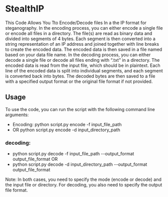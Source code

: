 # StealthIP
This Code Allows You Tto Encode/Decode files In a the IP format for steganography.
In the encoding process, you can either encode a single file or encode all files in a directory. The file(s) are read as binary data and divided into segments of 4 bytes. Each segment is then converted into a string representation of an IP address and joined together with line breaks to create the encoded data. The encoded data is then saved in a file named based on your data file name.
In the decoding process, you can either decode a single file or decode all files ending with “.txt” in a directory. The encoded data is read from the input file, which should be in plaintext. Each line of the encoded data is split into individual segments, and each segment is converted back into bytes. The decoded bytes are then saved to a file with a specified output format or the original file format if not provided.
## Usage
To use the code, you can run the script with the following command line arguments:
- Encoding:
python script.py encode -f input_file_path
- OR
python script.py encode -d input_directory_path

### decoding:
- python script.py decode -f input_file_path --output_format output_file_format
OR
- python script.py decode -d input_directory_path --output_format output_file_format

Note: In both cases, you need to specify the mode (encode or decode) and the input file or directory. For decoding, you also need to specify the output file format.

